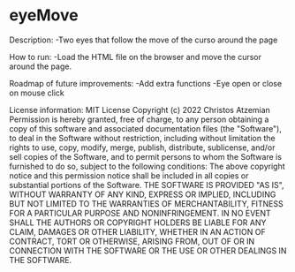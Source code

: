 # eyeMove
Description:
-Two eyes that follow the move of the curso around the page
 
How to run: 
-Load the HTML file on the browser and move the cursor around the page.

Roadmap of future improvements:
-Add extra functions 
    -Eye open or close on mouse click


License information:
MIT License
Copyright (c) 2022 Christos Atzemian
Permission is hereby granted, free of charge, to any person obtaining a copy
of this software and associated documentation files (the "Software"), to deal
in the Software without restriction, including without limitation the rights
to use, copy, modify, merge, publish, distribute, sublicense, and/or sell
copies of the Software, and to permit persons to whom the Software is
furnished to do so, subject to the following conditions:
The above copyright notice and this permission notice shall be included in all
copies or substantial portions of the Software.
THE SOFTWARE IS PROVIDED "AS IS", WITHOUT WARRANTY OF ANY KIND, EXPRESS OR
IMPLIED, INCLUDING BUT NOT LIMITED TO THE WARRANTIES OF MERCHANTABILITY,
FITNESS FOR A PARTICULAR PURPOSE AND NONINFRINGEMENT. IN NO EVENT SHALL THE
AUTHORS OR COPYRIGHT HOLDERS BE LIABLE FOR ANY CLAIM, DAMAGES OR OTHER
LIABILITY, WHETHER IN AN ACTION OF CONTRACT, TORT OR OTHERWISE, ARISING FROM,
OUT OF OR IN CONNECTION WITH THE SOFTWARE OR THE USE OR OTHER DEALINGS IN THE
SOFTWARE.